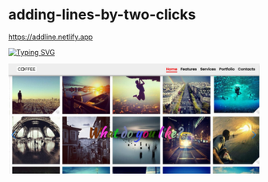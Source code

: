 # adding-lines-by-two-clicks
https://addline.netlify.app

[![Typing SVG](https://readme-typing-svg.herokuapp.com?font=Fira+Code&weight=500&pause=1000&width=435&lines=Add+line+by+two+dots)](https://git.io/typing-svg)

[![image](https://github.com/Vladimir0657305/portfolio-master-challenge-devchallenges.io/blob/main/portfolio-master-challenge-devchallenge-io.jpg)](https://github.com/Vladimir0657305/portfolio-master-challenge-devchallenges.io)
